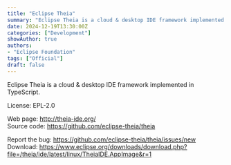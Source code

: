 ```yaml
---
title: "Eclipse Theia"
summary: "Eclipse Theia is a cloud & desktop IDE framework implemented in TypeScript."
date: 2024-12-19T13:30:00Z
categories: ["Development"]
showAuthor: true
authors:
- "Eclipse Foundation"
tags: ["Official"]
draft: false
---
```


Eclipse Theia is a cloud & desktop IDE framework implemented in TypeScript.

License: EPL-2.0

Web page: <http://theia-ide.org/>  
Source code: <https://github.com/eclipse-theia/theia>

Report the bug: <https://github.com/eclipse-theia/theia/issues/new>  
Download: <https://www.eclipse.org/downloads/download.php?file=/theia/ide/latest/linux/TheiaIDE.AppImage&r=1>
